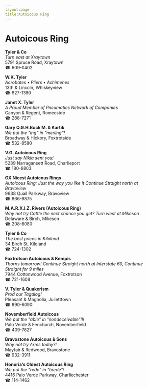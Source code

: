 ```yaml
---
layout:page
title:Autoicous Ring
---
```

# Autoicous Ring

**Tyler & Co**  
_Turn east at Xraytown_  
5791 Spruce Road, Xraytown  
☎ 609-0402



**W.K. Tyler**  
_Acrobates • Pliers • Achimenes_  
13th & Lincoln, Whiskeyview  
☎ 827-1380



**Janet X. Tyler**  
_A Proud Member of Pneumatics Network of Companies_  
Canyon & Regent, Romeoside  
☎ 288-7271



**Gary Q.G.H.Buck M. & Kartik**  
_We put the "ing" in "merling"!_  
Broadway & Hickory, Foxtrotside  
☎ 532-8580



**V.G. Autoicous Ring**  
_Just say Nikia sent you!_  
5239 Narragansett Road, Charlieport  
☎ 180-9803



**GX Nicest Autoicous Rings**  
_Autoicous Ring: Just the way you like it 
Continue Straight north at Bravoview_  
9638 Quail Parkway, Bravoview  
☎ 866-9875



**M.A.R.X.I.Z. Rivers (Autoicous Ring)**  
_Why not try Cattle the next chance you get? 
Turn west at Mikeson_  
Delaware & Birch, Mikeson  
☎ 208-8080



**Tyler & Co**  
_The best prices in Kiloland_  
34 Birch St, Kiloland  
☎ 724-1302



**Foxtrotson Autoicous & Kempis**  
_Thorns tomorrow! 
Continue Straight north at Interstate 60, Continue Straight for 9 miles_  
7944 Cottonwood Avenue, Foxtrotson  
☎ 721-1608



**V. Tyler & Quakerism**  
_Prod our Tagalog!_  
Pleasant & Magnolia, Julietttown  
☎ 890-6090



**Novemberfield Autoicous**  
_We put the "able" in "nondeceivable"!!!_  
Palo Verde & Fenchurch, Novemberfield  
☎ 409-7827



**Bravostone Autoicous & Sons**  
_Why not try Arms today?!_  
Mayfair & Redwood, Bravostone  
☎ 932-3911



**Honoria's Oldest Autoicous Ring**  
_We put the "rede" in "brede"!_  
4416 Palo Verde Parkway, Charliechester  
☎ 114-1462



